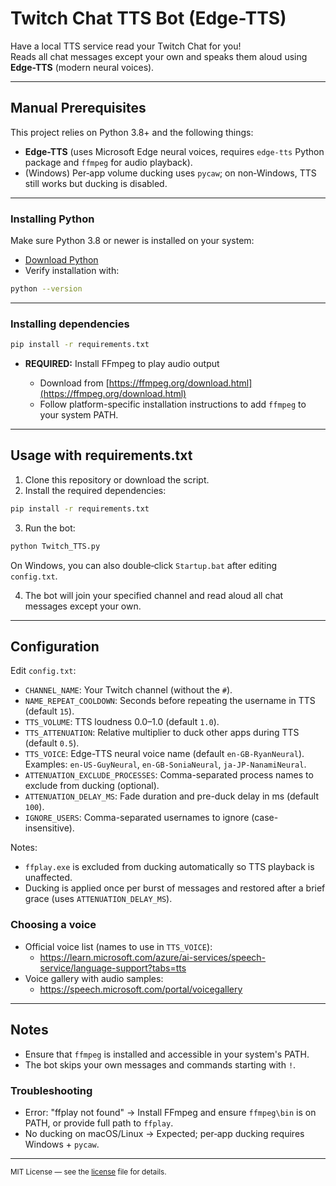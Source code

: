 
# Twitch Chat TTS Bot (Edge-TTS)

Have a local TTS service read your Twitch Chat for you!  
Reads all chat messages except your own and speaks them aloud using **Edge-TTS** (modern neural voices).

---

## Manual Prerequisites

This project relies on Python 3.8+ and the following things:

- **Edge-TTS** (uses Microsoft Edge neural voices, requires `edge-tts` Python package and `ffmpeg` for audio playback).
- (Windows) Per‑app volume ducking uses `pycaw`; on non‑Windows, TTS still works but ducking is disabled.
---

### Installing Python

Make sure Python 3.8 or newer is installed on your system:  
- [Download Python](https://www.python.org/downloads/)  
- Verify installation with:

```bash
python --version
```

---

### Installing dependencies

```bash
pip install -r requirements.txt
```

* **REQUIRED:** Install FFmpeg to play audio output

  * Download from [https://ffmpeg.org/download.html](https://ffmpeg.org/download.html)
  * Follow platform-specific installation instructions to add `ffmpeg` to your system PATH.

---

## Usage with requirements.txt

1. Clone this repository or download the script.
2. Install the required dependencies:

```bash
pip install -r requirements.txt
```

3. Run the bot:

```bash
python Twitch_TTS.py
```

On Windows, you can also double‑click `Startup.bat` after editing `config.txt`.

4. The bot will join your specified channel and read aloud all chat messages except your own.

---

## Configuration

Edit `config.txt`:

- `CHANNEL_NAME`: Your Twitch channel (without the `#`).
- `NAME_REPEAT_COOLDOWN`: Seconds before repeating the username in TTS (default `15`).
- `TTS_VOLUME`: TTS loudness 0.0–1.0 (default `1.0`).
- `TTS_ATTENUATION`: Relative multiplier to duck other apps during TTS (default `0.5`).
- `TTS_VOICE`: Edge-TTS neural voice name (default `en-GB-RyanNeural`). Examples: `en-US-GuyNeural`, `en-GB-SoniaNeural`, `ja-JP-NanamiNeural`.
- `ATTENUATION_EXCLUDE_PROCESSES`: Comma-separated process names to exclude from ducking (optional).
- `ATTENUATION_DELAY_MS`: Fade duration and pre-duck delay in ms (default `100`).
- `IGNORE_USERS`: Comma-separated usernames to ignore (case-insensitive).

Notes:
- `ffplay.exe` is excluded from ducking automatically so TTS playback is unaffected.
- Ducking is applied once per burst of messages and restored after a brief grace (uses `ATTENUATION_DELAY_MS`).

### Choosing a voice
- Official voice list (names to use in `TTS_VOICE`):
  - https://learn.microsoft.com/azure/ai-services/speech-service/language-support?tabs=tts
- Voice gallery with audio samples:
  - https://speech.microsoft.com/portal/voicegallery

---

## Notes

* Ensure that `ffmpeg` is installed and accessible in your system's PATH.
* The bot skips your own messages and commands starting with `!`.

### Troubleshooting
- Error: "ffplay not found" → Install FFmpeg and ensure `ffmpeg\bin` is on PATH, or provide full path to `ffplay`.
- No ducking on macOS/Linux → Expected; per‑app ducking requires Windows + `pycaw`.

---

<small>MIT License — see the [license](LICENSE) file for details.</small>
